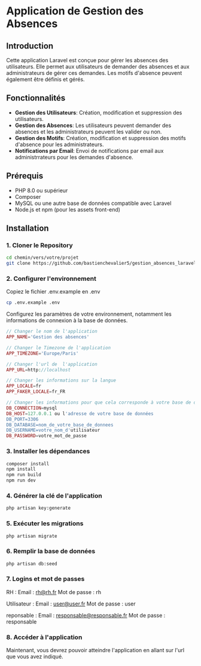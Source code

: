 # Application de Gestion des Absences

## Introduction

Cette application Laravel est conçue pour gérer les absences des utilisateurs. Elle permet aux utilisateurs de demander des absences et aux administrateurs de gérer ces demandes. Les motifs d'absence peuvent également être définis et gérés.

## Fonctionnalités

- **Gestion des Utilisateurs**: Création, modification et suppression des utilisateurs.
- **Gestion des Absences**: Les utilisateurs peuvent demander des absences et les administrateurs peuvent les valider ou non.
- **Gestion des Motifs**: Création, modification et suppression des motifs d'absence pour les administrateurs.
- **Notifications par Email**: Envoi de notifications par email aux administrrateurs pour les demandes d'absence.

## Prérequis

- PHP 8.0 ou supérieur
- Composer
- MySQL ou une autre base de données compatible avec Laravel
- Node.js et npm (pour les assets front-end)

## Installation

### 1. Cloner le Repository

```bash
cd chemin/vers/votre/projet
git clone https://github.com/bastienchevalier5/gestion_absences_laravel.git .
```


### 2. Configurer l'environnement

Copiez le fichier .env.example en .env

```bash
cp .env.example .env
```
Configurez les paramètres de votre environnement, notamment les informations de connexion à la base de données.

```php
// Changer le nom de l'application
APP_NAME='Gestion des absences'

// Changer le Timezone de l'application
APP_TIMEZONE='Europe/Paris'

// Changer l'url de  l'application
APP_URL=http://localhost

// Changer les informations sur la langue
APP_LOCALE=fr
APP_FAKER_LOCALE=fr_FR

// Changer les informations pour que cela corresponde à votre base de données
DB_CONNECTION=mysql
DB_HOST=127.0.0.1 ou l'adresse de votre base de données
DB_PORT=3306
DB_DATABASE=nom_de_votre_base_de_donnees
DB_USERNAME=votre_nom_d'utilisateur
DB_PASSWORD=votre_mot_de_passe

```

### 3. Installer les dépendances

```bash
composer install
npm install
npm run build
npm run dev
```

### 4. Générer la clé de l'application

```bash
php artisan key:generate
```

### 5. Exécuter les migrations

```bash
php artisan migrate
```

### 6. Remplir la base de données

```bash
php artisan db:seed
```
### 7. Logins et mot de passes

RH : 
Email : rh@rh.fr
Mot de passe : rh

Utilisateur :
Email : user@user.fr
Mot de passe : user

reponsable : 
Email :  responsable@responsable.fr
Mot de passe : responsable 

### 8. Accéder à l'application

Maintenant, vous devrez pouvoir atteindre l'application en allant sur l'url que vous avez indiqué.
